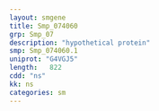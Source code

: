 ```yaml
---
layout: smgene
title: Smp_074060
grp: Smp_07
description: "hypothetical protein"
smp: Smp_074060.1
uniprot: "G4VGJ5"
length:   822
cdd: "ns"
kk: ns
categories: sm
---
```

